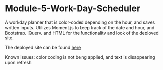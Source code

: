 # Module-5-Work-Day-Scheduler

A workday planner that is color-coded depending on the hour, and saves written inputs. Utilizes Moment.js to keep track of the date and hour, and Bootstrap, jQuery, and HTML for the functionality and look of the deployed site.

The deployed site can be found [here](https://hklotz13.github.io/Module-5-Work-Day-Scheduler/).

Known issues: color coding is not being applied, and text is disappearing upon refresh
